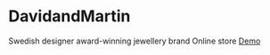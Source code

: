 # DavidandMartin
Swedish designer award-winning jewellery brand 
Online store <a href="http://www.davidandmartin.com/" target="_blank"> Demo </a>
